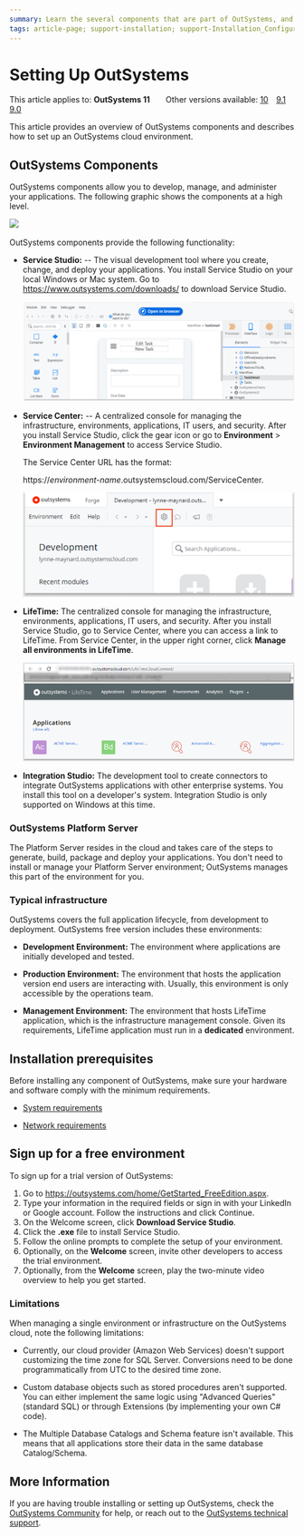 ```yaml
---
summary: Learn the several components that are part of OutSystems, and how to set up OutSystems on the cloud or on-premises.
tags: article-page; support-installation; support-Installation_Configuration-overview; support-Integrations_Extensions
---
```


# Setting Up OutSystems

<div class="info" markdown="1">

This article applies to: **OutSystems 11**&#8195;&#8195;Other versions available: [10](https://success.outsystems.com/Documentation/10/Setting_Up_OutSystems)&#8195;[9.1](https://success.outsystems.com/Support/Archive/9.1/01_Install_and_set_up_OutSystems_Platform)&#8195;[9.0](https://success.outsystems.com/Support/Archive/9.0/01_Install_and_set_up_OutSystems_Platform)

</div>

This article provides an overview of OutSystems components and describes how to set up an OutSystems cloud environment.

## OutSystems Components
OutSystems components allow you to develop, manage, and administer your applications. The following graphic shows the components at a high level. 

![](images/intro-1.png)


OutSystems components provide the following functionality:

* **Service Studio:** -- The visual development tool where you create, change, and deploy your applications. You install Service Studio on your local Windows or Mac system. Go to https://www.outsystems.com/downloads/ to download Service Studio. 

    ![](images/SS-general-view.png)

* **Service Center:** -- A centralized console for managing the infrastructure, environments, applications, IT users, and security. After you install Service Studio, click the gear icon or go to **Environment** > **Environment Management** to access Service Studio. 

    The Service Center URL has the format:
    
    https://*environment-name*.outsystemscloud.com/ServiceCenter.
 
  ![](images/service-center-link.png)


* **LifeTime:** The centralized console for managing the infrastructure, environments, applications, IT users, and security. After you install Service Studio, go to Service Center, where you can access a link to LifeTime. From Service Center, in the upper right corner, click **Manage all environments in LifeTime**.

    ![](images/lifetime-new-free.png)

* **Integration Studio:** The development tool to create connectors to integrate OutSystems applications with other enterprise systems. You install this tool on a developer's system. Integration Studio is only supported on Windows at this time.

### OutSystems Platform Server
The Platform Server resides in the cloud and takes care of the steps to generate, build, package and deploy your applications. You don't need to install or manage your Platform Server environment; OutSystems manages this part of the environment for you.

### Typical infrastructure

OutSystems covers the full application lifecycle, from development to deployment. OutSystems free version includes these environments:

* **Development Environment:** The environment where applications are initially developed and tested.

* **Production Environment:** The environment that hosts the application version end users are interacting with. Usually, this environment is only accessible by the operations team.

* **Management Environment:** The environment that hosts LifeTime application, which is the infrastructure management console. Given its requirements, LifeTime application must run in a **dedicated** environment. 


## Installation prerequisites

Before installing any component of OutSystems, make sure your hardware and software comply with the minimum requirements.

* [System requirements](../getting-started/system-requirements.md)

* [Network requirements](../getting-started/network-requirements.md)

## Sign up for a free environment

To sign up for a trial version of OutSystems:

1. Go to https://outsystems.com/home/GetStarted_FreeEdition.aspx. 
2. Type your information in the required fields or sign in with your LinkedIn or Google account. Follow the instructions and click Continue.
3. On the Welcome screen, click **Download Service Studio**. 
4. Click the **.exe** file to install Service Studio.
5. Follow the online prompts to complete the setup of your environment. 
6. Optionally, on the **Welcome** screen, invite other developers to access the trial environment.
7. Optionally, from the **Welcome** screen, play the two-minute video overview to help you get started.

### Limitations

When managing a single environment or infrastructure on the OutSystems cloud, note the following   limitations:

* Currently, our cloud provider (Amazon Web Services) doesn't support customizing the time zone for SQL Server. Conversions need to be done programmatically from UTC to the desired time zone.

* Custom database objects such as stored procedures aren't supported. You can either implement the same logic using "Advanced Queries" (standard SQL) or through Extensions (by implementing your own C# code).

* The Multiple Database Catalogs and Schema feature isn't available. This means that all applications store their data in the same database Catalog/Schema.

## More Information

If you are having trouble installing or setting up OutSystems, check the [OutSystems Community](http://www.outsystems.com/forums/) for help, or reach out to the [OutSystems technical support](https://success.outsystems.com/Support/Enterprise_Customers/OutSystems_Support/01_Contact_OutSystems_technical_support).
